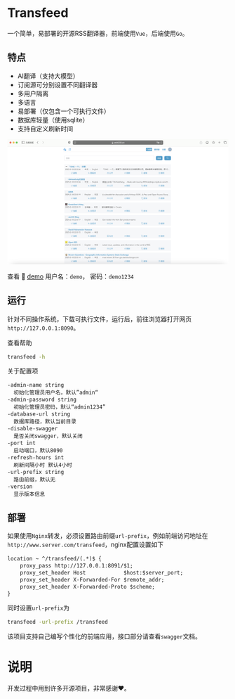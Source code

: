 Transfeed
===

一个简单，易部署的开源RSS翻译器，前端使用`Vue`，后端使用`Go`。


## 特点

- AI翻译（支持大模型）
- 订阅源可分别设置不同翻译器
- 多用户隔离
- 多语言
- 易部署（仅包含一个可执行文件）
- 数据库轻量（使用sqlite）
- 支持自定义刷新时间



![首页](./example/index.png)

查看 👀 [demo](https://wsh233.cn/webapp/transfeed)     用户名：`demo`， 密码：`demo1234`



## 运行

针对不同操作系统，下载可执行文件，运行后，前往浏览器打开网页`http://127.0.0.1:8090`。

查看帮助

```bash
transfeed -h
```



关于配置项

```
-admin-name string
  初始化管理员用户名，默认”admin“
-admin-password string
  初始化管理员密码，默认“admin1234”
-database-url string
  数据库路径，默认当前目录 
-disable-swagger
  是否关闭swagger，默认关闭
-port int
  启动端口，默认8090
-refresh-hours int
  刷新间隔小时 默认4小时
-url-prefix string
  路由前缀，默认无
-version
  显示版本信息
```



## 部署

如果使用`Nginx`转发，必须设置路由前缀`url-prefix`，例如前端访问地址在`http://www.server.com/transfeed`，nginx配置设置如下

```text
location ~ ^/transfeed/(.*)$ {
    proxy_pass http://127.0.0.1:8091/$1;
    proxy_set_header Host            $host:$server_port;
    proxy_set_header X-Forwarded-For $remote_addr;
    proxy_set_header X-Forwarded-Proto $scheme;
}

```



同时设置`url-prefix`为

```bash
transfeed -url-prefix /transfeed
```



该项目支持自己编写个性化的前端应用，接口部分请查看`swagger`文档。



# 说明

开发过程中用到许多开源项目，非常感谢❤️。



